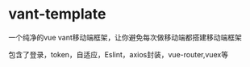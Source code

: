 # vant-template
一个纯净的vue vant移动端框架，让你避免每次做移动端都搭建移动端框架

包含了登录，token，自适应，Eslint，axios封装，vue-router,vuex等
